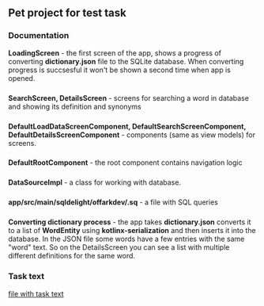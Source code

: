 ## Pet project for test task

### Documentation
**LoadingScreen** - the first screen of the app, shows a progress of converting **dictionary.json** file to the SQLite database. When converting progress is succsesful it won't be shown a second time when app is opened.
###
**SearchScreen, DetailsScreen** - screens for searching a word in database and showing its definition and synonyms
###
**DefaultLoadDataScreenComponent, DefaultSearchScreenComponent, DefaultDetailsScreenComponent** - components (same as view models) for screens.
###
**DefaultRootComponent** - the root component contains navigation logic
###
**DataSourceImpl** - a class for working with database.
###
**app/src/main/sqldelight/offarkdev/.sq** - a file with SQL queries 
###

**Converting dictionary process** - the app takes **dictionary.json** converts it to a list of **WordEntity** using **kotlinx-serialization** and then inserts it into the database.
In the JSON file some words have a few entries with the same "word" text. So on the DetailsScreen you can see a list with multiple different definitions for the same word.

### Task text
[file with task text](README.md)


